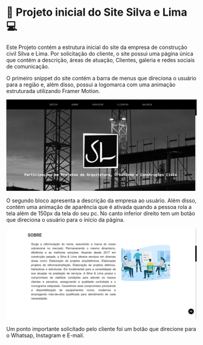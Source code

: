 # :calling: Projeto inicial do Site Silva e Lima :computer:

Este Projeto contém a estrutura inicial do site da empresa de construção civil Silva e Lima.
Por solicitação do cliente, o site possui uma página única que contém a descrição, áreas de atuação, Clientes, galeria e redes sociais de comunicação.

O primeiro snippet do site contém a barra de menus que direciona o usuário para a região e, além disso, possui a logomarca com uma animação estruturada utilizando Framer Motion. 

![img](./README/FirstImage.png)

O segundo bloco apresenta a descrição da empresa ao usuário. Além disso, contém uma animação de aparência que é ativada quando a pessoa rola a tela além de 150px da tela do seu pc. No canto inferior direito tem um botão que direciona o usuário para o início da página.

![img](./README/SecondImage.png)

Um ponto importante solicitado pelo cliente foi um botão que direcione para o Whatsap, Instagram e E-mail.